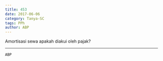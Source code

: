```yaml
---
title: 453
date: 2017-06-06
category: Tanya-SC
tags: PPh
author: ABP
---
```


Amortisasi sewa apakah diakui oleh pajak?

---



`ABP`
